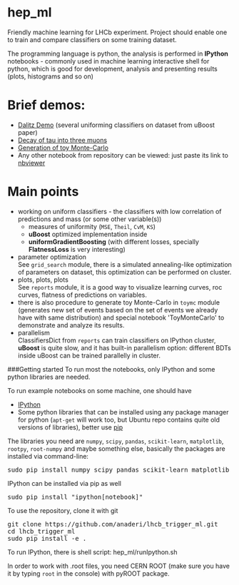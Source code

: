 # hep_ml
Friendly machine learning for LHCb experiment. 
Project should enable one to train and compare classifiers on some training dataset.

The programming language is python,
the analysis is performed in __IPython__ notebooks - commonly used in machine learning interactive shell for python, 
which is good for development, analysis and presenting results (plots, histograms and so on)


# Brief demos:
* [Dalitz Demo](http://nbviewer.ipython.org/github/anaderi/lhcb_trigger_ml/blob/master/IPythonWorkflow/DalitzDemo.ipynb) (several uniforming classifiers on dataset from uBoost paper)
* [Decay of tau into three muons](http://nbviewer.ipython.org/github/anaderi/lhcb_trigger_ml/blob/master/IPythonWorkflow/TauIntoMuons.ipynb)
* [Generation of toy Monte-Carlo](http://nbviewer.ipython.org/github/anaderi/lhcb_trigger_ml/blob/master/IPythonWorkflow/Demo_ToyMonteCarlo.ipynb)
* Any other notebook from repository can be viewed: just paste its link to [nbviewer](http://nbviewer.ipython.org)  

# Main points
* working on uniform classifiers - the classifiers with low correlation of predictions and mass (or some other variable(s))
  * measures of uniformity (`MSE`, `Theil`, `CvM`, `KS`)
  * __uBoost__ optimized implementation inside
  * __uniformGradientBoosting__ (with different losses, specially __FlatnessLoss__ is very interesting)
* parameter optimization  <br />
  See `grid_search` module, there is a simulated annealing-like optimization of parameters on dataset, 
  this optimization can be performed on cluster.
* plots, plots, plots <br />
  See `reports` module, it is a good way to visualize learning curves, roc curves, flatness of predictions on variables.
* there is also procedure to generate toy Monte-Carlo in `toymc` module <br />
  (generates new set of events based on the set of events we already have with same distribution) 
  and special notebook 'ToyMonteCarlo' to demonstrate and analyze its results. 
* parallelism <br />
  ClassifiersDict from `reports` can train classifiers on IPython cluster, <br />
  __uBoost__ is quite slow, and it has built-in parallelism option: different BDTs inside uBoost can be trained parallelly in cluster.

###Getting started
To run most the notebooks, only IPython and some python libraries are needed.

To run example notebooks on some machine, one should have
* [IPython](http://ipython.org/install.html)
* Some python libraries that can be installed using any package manager for python
  (`apt-get` will work too, but Ubuntu repo contains quite old versions of libraries),
  better use [pip](http://pip-installer.org)
  

The libraries you need are `numpy`, `scipy`, `pandas`, `scikit-learn`, `matplotlib`, `rootpy`, `root-numpy`
and maybe something else, basically the packages are installed via command-line:
<pre>sudo pip install numpy scipy pandas scikit-learn matplotlib rootpy root-numpy</pre>
IPython can be installed via pip as well
<pre>sudo pip install "ipython[notebook]" </pre>

To use the repository, clone it with git
<pre>git clone https://github.com/anaderi/lhcb_trigger_ml.git
cd lhcb_trigger_ml
sudo pip install -e .
</pre>

To run IPython, there is shell script: hep_ml/runIpython.sh

In order to work with .root files, you need CERN ROOT (make sure you have it by typing `root` in the console) 
with pyROOT package.
